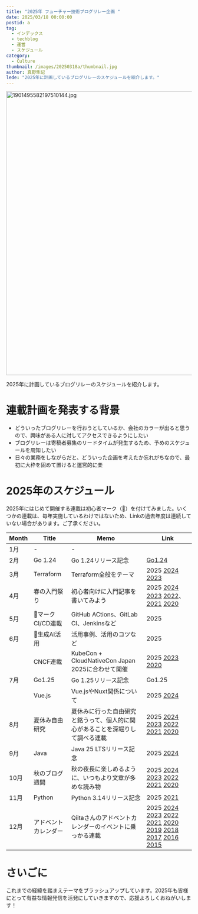 ```yaml
---
title: "2025年 フューチャー技術ブログリレー企画 "
date: 2025/03/18 00:00:00
postid: a
tag:
  - インデックス
  - techblog
  - 運営
  - スケジュール
category:
  - Culture
thumbnail: /images/20250318a/thumbnail.jpg
author: 真野隼記
lede: "2025年に計画しているブログリレーのスケジュールを紹介します。"
---
```

<img src="/images/20250318a/1901495582197510144.jpg" alt="1901495582197510144.jpg" width="1024" height="768" loading="lazy">

2025年に計画しているブログリレーのスケジュールを紹介します。

# 連載計画を発表する背景

- どういったブログリレーを行おうとしているか、会社のカラーが出ると思うので、興味がある人に対してアクセスできるようにしたい
- ブログリレーは寄稿者募集のリードタイムが発生するため、予めのスケジュールを周知したい
- 日々の業務をしながらだと、どういった企画を考えたか忘れがちなので、最初に大枠を固めて置けると運営的に楽

# 2025年のスケジュール

2025年にはじめて開催する連載は初心者マーク（🔰）を付けてみました。いくつかの連載は、毎年実施しているわけではないため、Linkの過去年度は連続していない場合があります。ご了承ください。

| Month | Title        | Memo                                       | Link                                                                                                                                                                                               |
|-------|--------------|--------------------------------------------|----------------------------------------------------------------------------------------------------------------------------------------------------------------------------------------------------|
| 1月    | -            | -                                          |                                                                                                                                                                                                    |
| 2月    | Go 1.24      | Go 1.24リリース記念                              | [Go1.24](/articles/20250127a/)                                                                                                                                                                     |
| 3月    | Terraform    | Terraform全般をテーマ                            | 2025 [2024](/articles/20240311a/) [2023](/articles/20230327a/)                                                                                                                                     |
| 4月    | 春の入門祭り       | 初心者向けに入門記事を書いてみよう                          | 2025 [2024](/articles/20240408a/) [2023](/articles/20230417a/) [2022](/articles/20220418a/)、[2021](/articles/20210414a/) [2020](/articles/20200529/)                                               |
| 5月    | 🔰マークCI/CD連載 | GitHub ACtions、GitLab CI、Jenkinsなど         | 2025                                                                                                                                                                                               |
| 6月    | 🔰生成AI活用     | 活用事例、活用のコツなど                               | 2025                                                                                                                                                                                               |
|       | CNCF連載       | KubeCon + CloudNativeCon Japan 2025に合わせて開催 | 2025 [2023](/articles/20230619a/) [2020](/articles/20200928/)                                                                                                                                      |
| 7月    | Go1.25       | Go 1.25リリース記念                              | Go1.25                                                                                                                                                                                             |
|       | Vue.js       | Vue.jsやNuxt関係について                          | 2025 [2024](/articles/20241125a/)                                                                                                                                                                  |
| 8月    | 夏休み自由研究      | 夏休みに行った自由研究と銘うって、個人的に関心があることを深堀りして調べる連載    | 2025 [2024](/articles/20240819a/) [2023](/articles/20230830a/) [2022](/articles/20220822a/) [2021](/articles/20210823a/) [2020](/articles/20200726/)                                               |
| 9月    | Java         | Java 25 LTSリリース記念                          | 2025 [2024](/articles/20240930a/)                                                                                                                                                                  |
| 10月   | 秋のブログ週間      | 秋の夜長に楽しめるように、いつもより文章が多めな読み物                | 2025 [2024](/articles/20241028a/) [2023](/articles/20231030a/) [2022](/articles/20221031a/) [2021](/articles/20211027a/) [2020](/articles/20201026/)                                               |
| 11月   | Python       | Python 3.14リリース記念                          | 2025 [2021](/articles/20210927b/)                                                                                                                                                                  |
| 12月   | アドベントカレンダー   | Qiitaさんのアドベントカレンダーのイベントに乗っかる連載             | 2025 [2024](advent2024) [2023](advent2023) [2022][advent2022] [2021][advent2021] [2020][advent2020] [2019][advent2019] [2018][advent2018] [2017][advent2017] [2016][advent2016] [2015][advent2015] |

[advent2024]: https://qiita.com/advent-calendar/2024/future
[advent2023]: https://qiita.com/advent-calendar/2023/future
[advent2022]: https://qiita.com/advent-calendar/2022/future
[advent2021]: https://qiita.com/advent-calendar/2021/future
[advent2020]: https://qiita.com/advent-calendar/2020/future
[advent2019]: https://qiita.com/advent-calendar/2019/future
[advent2018]: https://qiita.com/advent-calendar/2018/future
[advent2017]: https://qiita.com/advent-calendar/2017/future
[advent2016]: https://qiita.com/advent-calendar/2016/future
[advent2015]: https://qiita.com/advent-calendar/2015/future

# さいごに

これまでの経緯を踏まえテーマをブラッシュアップしています。2025年も皆様にとって有益な情報発信を活発にしていきますので、応援よろしくおねがいします！
